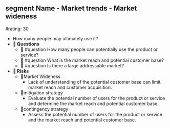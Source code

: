 ## segment Name - Market trends - Market wideness
#rating: 30
- How many people may ultimately use it?
- **💭 Questions**
  - 💭 #question How many people can potentially use the product or service?
  - 💭 #question What is the market reach and potential customer base?
  - 💭 #question Is there a large addressable market?
- **🚨 Risks**
  - 🚨Market Wideness
    - Lack of understanding of the potential customer base can limit market reach and customer acquisition.
  - 🚨mitigation strategy
    - Evaluate the potential number of users for the product or service and determine the market reach and potential customer base.
  - 🚨contingency strategy
    - Assess the potential number of users for the product or service and the market reach and potential customer base.


